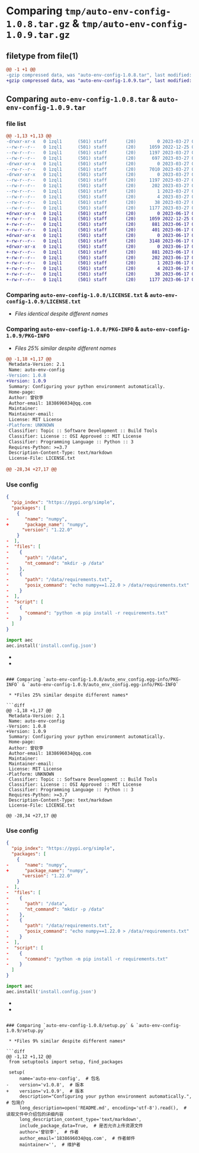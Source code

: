# Comparing `tmp/auto-env-config-1.0.8.tar.gz` & `tmp/auto-env-config-1.0.9.tar.gz`

## filetype from file(1)

```diff
@@ -1 +1 @@
-gzip compressed data, was "auto-env-config-1.0.8.tar", last modified: Mon Mar 27 06:39:17 2023, max compression
+gzip compressed data, was "auto-env-config-1.0.9.tar", last modified: Sat Jun 17 02:51:51 2023, max compression
```

## Comparing `auto-env-config-1.0.8.tar` & `auto-env-config-1.0.9.tar`

### file list

```diff
@@ -1,13 +1,13 @@
-drwxr-xr-x   0 1zql1      (501) staff       (20)        0 2023-03-27 06:39:17.111232 auto-env-config-1.0.8/
--rw-r--r--   0 1zql1      (501) staff       (20)     1059 2022-12-25 04:52:48.000000 auto-env-config-1.0.8/LICENSE.txt
--rw-r--r--   0 1zql1      (501) staff       (20)     1197 2023-03-27 06:39:17.111120 auto-env-config-1.0.8/PKG-INFO
--rw-r--r--   0 1zql1      (501) staff       (20)      697 2023-03-27 06:33:39.000000 auto-env-config-1.0.8/README.md
-drwxr-xr-x   0 1zql1      (501) staff       (20)        0 2023-03-27 06:39:17.110378 auto-env-config-1.0.8/aec/
--rw-r--r--   0 1zql1      (501) staff       (20)     7010 2023-03-27 06:30:07.000000 auto-env-config-1.0.8/aec/__init__.py
-drwxr-xr-x   0 1zql1      (501) staff       (20)        0 2023-03-27 06:39:17.110937 auto-env-config-1.0.8/auto_env_config.egg-info/
--rw-r--r--   0 1zql1      (501) staff       (20)     1197 2023-03-27 06:39:16.000000 auto-env-config-1.0.8/auto_env_config.egg-info/PKG-INFO
--rw-r--r--   0 1zql1      (501) staff       (20)      202 2023-03-27 06:39:17.000000 auto-env-config-1.0.8/auto_env_config.egg-info/SOURCES.txt
--rw-r--r--   0 1zql1      (501) staff       (20)        1 2023-03-27 06:39:16.000000 auto-env-config-1.0.8/auto_env_config.egg-info/dependency_links.txt
--rw-r--r--   0 1zql1      (501) staff       (20)        4 2023-03-27 06:39:17.000000 auto-env-config-1.0.8/auto_env_config.egg-info/top_level.txt
--rw-r--r--   0 1zql1      (501) staff       (20)       38 2023-03-27 06:39:17.111404 auto-env-config-1.0.8/setup.cfg
--rw-r--r--   0 1zql1      (501) staff       (20)     1177 2023-03-27 06:39:14.000000 auto-env-config-1.0.8/setup.py
+drwxr-xr-x   0 1zql1      (501) staff       (20)        0 2023-06-17 02:51:51.210142 auto-env-config-1.0.9/
+-rw-r--r--   0 1zql1      (501) staff       (20)     1059 2022-12-25 04:52:48.000000 auto-env-config-1.0.9/LICENSE.txt
+-rw-r--r--   0 1zql1      (501) staff       (20)      881 2023-06-17 02:51:51.210016 auto-env-config-1.0.9/PKG-INFO
+-rw-r--r--   0 1zql1      (501) staff       (20)      401 2023-06-17 02:49:32.000000 auto-env-config-1.0.9/README.md
+drwxr-xr-x   0 1zql1      (501) staff       (20)        0 2023-06-17 02:51:51.209155 auto-env-config-1.0.9/aec/
+-rw-r--r--   0 1zql1      (501) staff       (20)     3148 2023-06-17 02:50:54.000000 auto-env-config-1.0.9/aec/__init__.py
+drwxr-xr-x   0 1zql1      (501) staff       (20)        0 2023-06-17 02:51:51.209818 auto-env-config-1.0.9/auto_env_config.egg-info/
+-rw-r--r--   0 1zql1      (501) staff       (20)      881 2023-06-17 02:51:51.000000 auto-env-config-1.0.9/auto_env_config.egg-info/PKG-INFO
+-rw-r--r--   0 1zql1      (501) staff       (20)      202 2023-06-17 02:51:51.000000 auto-env-config-1.0.9/auto_env_config.egg-info/SOURCES.txt
+-rw-r--r--   0 1zql1      (501) staff       (20)        1 2023-06-17 02:51:51.000000 auto-env-config-1.0.9/auto_env_config.egg-info/dependency_links.txt
+-rw-r--r--   0 1zql1      (501) staff       (20)        4 2023-06-17 02:51:51.000000 auto-env-config-1.0.9/auto_env_config.egg-info/top_level.txt
+-rw-r--r--   0 1zql1      (501) staff       (20)       38 2023-06-17 02:51:51.210194 auto-env-config-1.0.9/setup.cfg
+-rw-r--r--   0 1zql1      (501) staff       (20)     1177 2023-06-17 02:49:32.000000 auto-env-config-1.0.9/setup.py
```

### Comparing `auto-env-config-1.0.8/LICENSE.txt` & `auto-env-config-1.0.9/LICENSE.txt`

 * *Files identical despite different names*

### Comparing `auto-env-config-1.0.8/PKG-INFO` & `auto-env-config-1.0.9/PKG-INFO`

 * *Files 25% similar despite different names*

```diff
@@ -1,18 +1,17 @@
 Metadata-Version: 2.1
 Name: auto-env-config
-Version: 1.0.8
+Version: 1.0.9
 Summary: Configuring your python environment automatically.
 Home-page: 
 Author: 曾钦李
 Author-email: 1838696034@qq.com
 Maintainer: 
 Maintainer-email: 
 License: MIT License
-Platform: UNKNOWN
 Classifier: Topic :: Software Development :: Build Tools
 Classifier: License :: OSI Approved :: MIT License
 Classifier: Programming Language :: Python :: 3
 Requires-Python: >=3.7
 Description-Content-Type: text/markdown
 License-File: LICENSE.txt
 
@@ -28,34 +27,17 @@
 ```
 ### Use config
 ```json
 {
   "pip_index": "https://pypi.org/simple",
   "packages": [
     {
-      "name": "numpy",
+      "package_name": "numpy",
       "version": "1.22.0"
     }
-  ],
-  "files": [
-    {
-      "path": "/data",
-      "nt_command": "mkdir -p /data"
-    },
-    {
-      "path": "/data/requirements.txt",
-      "posix_command": "echo numpy==1.22.0 > /data/requirements.txt"
-    }
-  ],
-  "script": [
-    {
-      "command": "python -m pip install -r requirements.txt"
-    }
   ]
 }
 ```
 ```python
 import aec
 aec.install('install.config.json')
 ```
-
-
```

### Comparing `auto-env-config-1.0.8/auto_env_config.egg-info/PKG-INFO` & `auto-env-config-1.0.9/auto_env_config.egg-info/PKG-INFO`

 * *Files 25% similar despite different names*

```diff
@@ -1,18 +1,17 @@
 Metadata-Version: 2.1
 Name: auto-env-config
-Version: 1.0.8
+Version: 1.0.9
 Summary: Configuring your python environment automatically.
 Home-page: 
 Author: 曾钦李
 Author-email: 1838696034@qq.com
 Maintainer: 
 Maintainer-email: 
 License: MIT License
-Platform: UNKNOWN
 Classifier: Topic :: Software Development :: Build Tools
 Classifier: License :: OSI Approved :: MIT License
 Classifier: Programming Language :: Python :: 3
 Requires-Python: >=3.7
 Description-Content-Type: text/markdown
 License-File: LICENSE.txt
 
@@ -28,34 +27,17 @@
 ```
 ### Use config
 ```json
 {
   "pip_index": "https://pypi.org/simple",
   "packages": [
     {
-      "name": "numpy",
+      "package_name": "numpy",
       "version": "1.22.0"
     }
-  ],
-  "files": [
-    {
-      "path": "/data",
-      "nt_command": "mkdir -p /data"
-    },
-    {
-      "path": "/data/requirements.txt",
-      "posix_command": "echo numpy==1.22.0 > /data/requirements.txt"
-    }
-  ],
-  "script": [
-    {
-      "command": "python -m pip install -r requirements.txt"
-    }
   ]
 }
 ```
 ```python
 import aec
 aec.install('install.config.json')
 ```
-
-
```

### Comparing `auto-env-config-1.0.8/setup.py` & `auto-env-config-1.0.9/setup.py`

 * *Files 9% similar despite different names*

```diff
@@ -1,12 +1,12 @@
 from setuptools import setup, find_packages
 
 setup(
     name='auto-env-config',  # 包名
-    version='v1.0.8',  # 版本
+    version='v1.0.9',  # 版本
     description="Configuring your python environment automatically.",  # 包简介
     long_description=open('README.md', encoding='utf-8').read(),  # 读取文件中介绍包的详细内容
     long_description_content_type='text/markdown',
     include_package_data=True,  # 是否允许上传资源文件
     author='曾钦李',  # 作者
     author_email='1838696034@qq.com',  # 作者邮件
     maintainer='',  # 维护者
```

